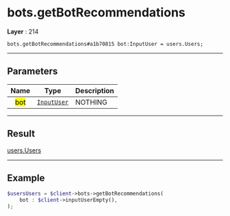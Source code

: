 # bots.getBotRecommendations

**Layer** : 214

```tl
bots.getBotRecommendations#a1b70815 bot:InputUser = users.Users;
```

---

## Parameters

| Name | Type | Description |
| :---: | :---: | :--- |
| <mark>bot</mark> | [`InputUser`](type/InputUser) | NOTHING |

---

## Result

[users.Users](type/users.Users)

---

## Example

```php
$usersUsers = $client->bots->getBotRecommendations(
	bot : $client->inputUserEmpty(),
);
```